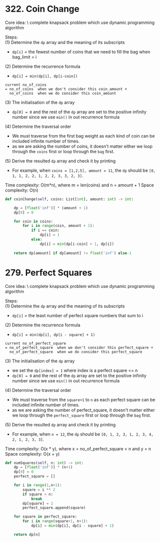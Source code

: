 # 322. Coin Change
Core idea: \ 
complete knapsack problem which use dynamic programming algorithm

Steps:\
(1) Determine the `dp` array and the meaning of its subscripts
- `dp[i]` = the fewest number of coins that we need to fill the bag when bag_limit = i

(2) Determine the recurrence formula
- `dp[i] = min(dp[i], dp[i-coin])`
```
current no_of_coins 
= no_of_coins  when we don't consider this coin_amount + 
  no_of_coins  when we do consider this coin_amount 
```

(3) The initialisation of the `dp` array
- `dp[0] = 0` and the rest of the `dp` array are set to the positive infinity number since we use `min()` in out recurrence formula

(4) Determine the traversal order
- We must traverse from the first bag weight as each kind of coin can be included infinite number of times.
- as we are asking the number of coins, it doesn't matter either we loop through the `coins` first or loop through the `bag` first. 

(5) Derive the resulted `dp` array and check it by printing
- For example, when `coins = [1,2,5], amount = 11`, the `dp` should be `[0, 1, 1, 2, 2, 1, 2, 2, 3, 3, 2, 3]`.

Time complexity: O(m*n), where m = len(coins) and n = amount + 1
Space complexity: O(n)
```PYTHON
def coinChange(self, coins: List[int], amount: int) -> int:

    dp = [float('inf')] * (amount + 1)
    dp[0] = 0

    for coin in coins:
        for i in range(coin, amount + 1):
            if i == coin:
                dp[i] = 1
            else:
                dp[i] = min(dp[i-coin] + 1, dp[i])
    
    return dp[amount] if dp[amount] != float('inf') else-1
```

# 279. Perfect Squares
Core idea: \ 
complete knapsack problem which use dynamic programming algorithm

Steps:\
(1) Determine the `dp` array and the meaning of its subscripts
- `dp[i]` = the least number of perfect square numbers that sum to i 

(2) Determine the recurrence formula
- `dp[i] = min(dp[i], dp[i - square] + 1)`
```
current no_of_perfect_square 
= no_of_perfect_square  when we don't consider this perfect_square + 
  no_of_perfect_square  when we do consider this perfect_square 
```

(3) The initialisation of the `dp` array
- we set the `dp[index] = 1` where index is a perfect square <= n
- `dp[0] = 0` and the rest of the `dp` array are set to the positive infinity number since we use `min()` in out recurrence formula

(4) Determine the traversal order
- We must traverse from the `square+1` to `n` as each perfect square can be included infinite number of times.
- as we are asking the number of perfect_square, it doesn't matter either we loop through the `perfect_square` first or loop through the `bag` first. 

(5) Derive the resulted `dp` array and check it by printing
- For example, when `n = 12`, the `dp` should be `[0, 1, 2, 3, 1, 2, 3, 4, 2, 1, 2, 3, 3]`.

Time complexity: O(x * y), where x = no_of_perfect_square < n and y = n
Space complexity: O(x + y)
```PYTHON
def numSquares(self, n: int) -> int:
    dp = [float('inf')] * (n+1)
    dp[0] = 0
    perfect_square = []

    for i in range(1,n+1):
        square = i ** 2
        if square > n:
            break
        dp[square] = 1
        perfect_square.append(square)

    for square in perfect_square:
        for i in range(square+1, n+1):
            dp[i] = min(dp[i], dp[i - square] + 1)

    return dp[n] 
```